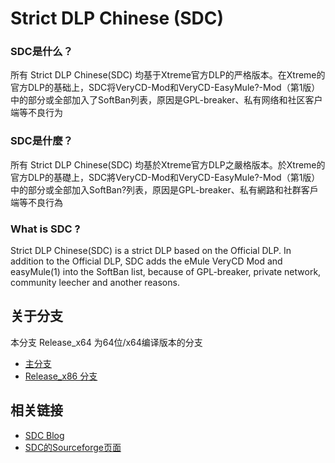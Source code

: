 ﻿Strict DLP Chinese (SDC)
=====
### SDC是什么？
所有 Strict DLP Chinese(SDC) 均基于Xtreme官方DLP的严格版本。在Xtreme的官方DLP的基础上，SDC将VeryCD-Mod和VeryCD-EasyMule?-Mod（第1版）中的部分或全部加入了SoftBan列表，原因是GPL-breaker、私有网络和社区客户端等不良行为

### SDC是什麼？
所有 Strict DLP Chinese(SDC) 均基於Xtreme官方DLP之嚴格版本。於Xtreme的官方DLP的基礎上，SDC將VeryCD-Mod和VeryCD-EasyMule?-Mod（第1版）中的部分或全部加入SoftBan?列表，原因是GPL-breaker、私有網路和社群客戶端等不良行為

### What is SDC ?
Strict DLP Chinese(SDC) is a strict DLP based on the Official DLP. In addition to the Official DLP, SDC adds the eMule VeryCD Mod and easyMule(1) into the SoftBan list, because of GPL-breaker, private network, community leecher and another reasons.

关于分支
-----
本分支 Release_x64 为64位/x64编译版本的分支
* [主分支](https://github.com/chengr28/specialdlp)<br />
* [Release_x86 分支](https://github.com/chengr28/specialdlp/tree/Release_x86)<br />

相关链接
-----
* [SDC Blog](http://blog.sdlpc.net)<br />
* [SDC的Sourceforge页面](http://sourceforge.net/projects/specialdlp)<br />